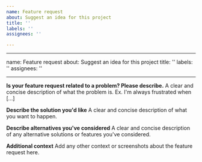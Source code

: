 ```yaml
---
name: Feature request
about: Suggest an idea for this project
title: ''
labels: ''
assignees: ''

---
```

---
name: Feature request
about: Suggest an idea for this project
title: ''
labels: ''
assignees: ''

---



**Is your feature request related to a problem? Please describe.**
A clear and concise description of what the problem is. Ex. I'm always frustrated when [...]

**Describe the solution you'd like**
A clear and concise description of what you want to happen.

**Describe alternatives you've considered**
A clear and concise description of any alternative solutions or features you've considered.

**Additional context**
Add any other context or screenshots about the feature request here.
